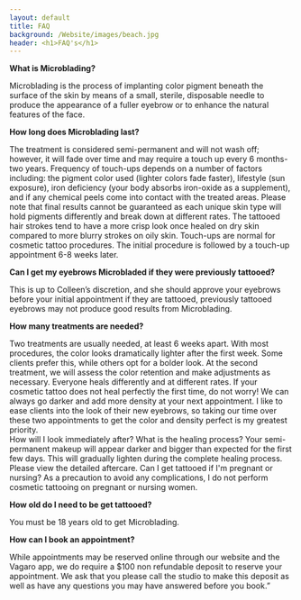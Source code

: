 ```yaml
---
layout: default
title: FAQ
background: /Website/images/beach.jpg
header: <h1>FAQ's</h1>
---
```


**What is Microblading?**

Microblading is the process of implanting color pigment beneath the surface of the skin by means of a small, sterile, disposable needle to produce the appearance of a fuller eyebrow or to enhance the natural features of the face. 

**How long does Microblading last?**

The treatment is considered semi-permanent and will not wash off; however, it will fade over time and may require a touch up every 6 months-two years. Frequency of touch-ups depends on a number of factors including: the pigment color used (lighter colors fade faster), lifestyle (sun exposure), iron deficiency (your body absorbs iron-oxide as a supplement), and if any chemical peels come into contact with the treated areas. Please note that final results cannot be guaranteed as each unique skin type will hold pigments differently and break down at different rates.  The tattooed hair strokes tend to have a more crisp look once healed on dry skin compared to more blurry strokes on oily skin. 
Touch-ups are normal for cosmetic tattoo procedures.  The initial procedure is followed by a touch-up appointment 6-8 weeks later.

**Can I get my eyebrows Microbladed if they were previously tattooed?**

This is up to Colleen’s discretion,  and she should approve your eyebrows before your initial appointment if they are tattooed, previously tattooed eyebrows may not produce good results from Microblading.  

**How many treatments are needed?**

Two treatments are usually needed, at least 6 weeks apart. With most procedures, the color looks dramatically lighter after the first week. Some clients prefer this, while others opt for a bolder look. At the second treatment, we will assess the color retention and make adjustments as necessary. Everyone heals differently and at different rates. If your cosmetic tattoo does not heal perfectly the first time, do not worry! We can always go darker and add more density at your next appointment. I like to ease clients into the look of their new eyebrows, so taking our time over these two appointments to get the color and density perfect is my greatest priority.  
How will I look immediately after? What is the healing process?
Your semi-permanent makeup will appear darker and bigger than expected for the first few days. This will gradually lighten during the complete healing process. Please view the detailed aftercare. 
Can I get tattooed if I'm pregnant or nursing?
As a precaution to avoid any complications, I do not perform cosmetic tattooing on pregnant or nursing women.

**How old do I need to be get tattooed?**

You must be 18 years old to get Microblading.

**How can I book an appointment?**

While appointments may be reserved online through our website and the Vagaro app, we do require a $100 non refundable deposit to reserve your appointment. We ask that you please call the studio to make this deposit as well as have any questions you may have answered before you book.”
